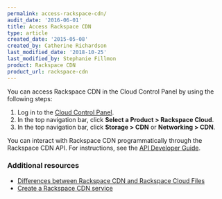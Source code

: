 ```yaml
---
permalink: access-rackspace-cdn/
audit_date: '2016-06-01'
title: Access Rackspace CDN
type: article
created_date: '2015-05-08'
created_by: Catherine Richardson
last_modified_date: '2018-10-25'
last_modified_by: Stephanie Fillmon
product: Rackspace CDN
product_url: rackspace-cdn
---
```


You can access Rackspace CDN in the Cloud Control Panel by using the
following steps:

1. Log in to the [Cloud Control Panel](https://login.rackspace.com/).
2. In the top navigation bar, click **Select a Product > Rackspace Cloud**.
3. In the top navigation bar, click **Storage > CDN** or **Networking > CDN**.

You can interact with Rackspace CDN programmatically through the
Rackspace CDN API. For instructions, see the [API Developer Guide](https://developer.rackspace.com/docs/cdn/v1/developer-guide/).


### Additional resources

- [Differences between Rackspace CDN and Rackspace Cloud Files](/how-to/differences-between-rackspace-cdn-and-rackspace-cloud-files)
- [Create a Rackspace CDN service](/how-to/create-a-rackspace-cdn-service)
